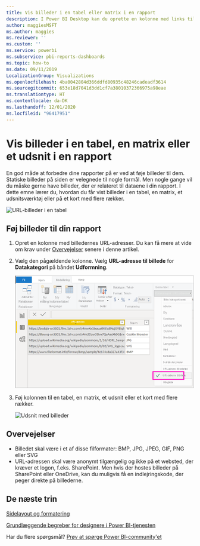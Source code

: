 ```yaml
---
title: Vis billeder i en tabel eller matrix i en rapport
description: I Power BI Desktop kan du oprette en kolonne med links til billeder. Derefter skal du i enten Power BI Desktop eller Power BI-tjenesten føje disse links til en rapporttabel, en matrix, et udsnit eller et kort med flere rækker for at få vist billedet.
author: maggiesMSFT
ms.author: maggies
ms.reviewer: ''
ms.custom: ''
ms.service: powerbi
ms.subservice: pbi-reports-dashboards
ms.topic: how-to
ms.date: 09/11/2019
LocalizationGroup: Visualizations
ms.openlocfilehash: 4ba0042804d366ddfd80935c48246cadeadf3614
ms.sourcegitcommit: 653e18d7041d3dd1cf7a38010372366975a98eae
ms.translationtype: HT
ms.contentlocale: da-DK
ms.lasthandoff: 12/01/2020
ms.locfileid: "96417951"
---
```

# <a name="display-images-in-a-table-matrix-or-slicer-in-a-report"></a>Vis billeder i en tabel, en matrix eller et udsnit i en rapport

En god måde at forbedre dine rapporter på er ved at føje billeder til dem. Statiske billeder på siden er velegnede til nogle formål. Men nogle gange vil du måske gerne have billeder, der er relateret til dataene i din rapport. I dette emne lærer du, hvordan du får vist billeder i en tabel, en matrix, et udsnitsværktøj eller på et kort med flere rækker. 

![URL-billeder i en tabel](media/power-bi-images-tables/power-bi-url-images-table.png)

## <a name="add-images-to-your-report"></a>Føj billeder til din rapport

1. Opret en kolonne med billedernes URL-adresser. Du kan få mere at vide om krav under [Overvejelser](#considerations) senere i denne artikel.

1. Vælg den pågældende kolonne. Vælg **URL-adresse til billede** for **Datakategori** på båndet **Udformning**.

    ![Angiv Datakategori til billedets URL-adresse](media/power-bi-images-tables/power-bi-set-url-image.png)

1. Føj kolonnen til en tabel, en matrix, et udsnit eller et kort med flere rækker.

    ![Udsnit med billeder](media/power-bi-images-tables/power-bi-url-images-slicer.png)

## <a name="considerations"></a>Overvejelser

- Billedet skal være i et af disse filformater: BMP, JPG, JPEG, GIF, PNG eller SVG
- URL-adressen skal være anonymt tilgængelig og ikke på et websted, der kræver et logon, f.eks. SharePoint. Men hvis der hostes billeder på SharePoint eller OneDrive, kan du muligvis få en indlejringskode, der peger direkte på billederne. 


## <a name="next-steps"></a>De næste trin

[Sidelayout og formatering](/learn/modules/visuals-in-power-bi/12-formatting)

[Grundlæggende begreber for designere i Power BI-tjenesten](../fundamentals/service-basic-concepts.md)

Har du flere spørgsmål? [Prøv at spørge Power BI-community'et](https://community.powerbi.com/)
